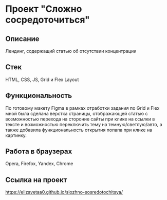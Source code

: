 # Проект "Сложно сосредоточиться"  

## Описание
Лендинг, содержащий статью об отсутствии концентрации  

## Стек
HTML, CSS, JS, Grid и Flex Layout  

## Функциональность
По готовому макету Figma в рамках отработки задания по Grid и Flex мной была сделана верстка страницы, отображающей статью с возможностью перехода на стороние сайты при клике на ссылки в тексте и возможностью переключить тему на темную/светлую/авто, а также добавила функциональность открытия попапа при клике на картинку.

## Работа в браузерах
Opera, Firefox, Yandex, Chrome  

## Ссылка на проект
https://elizavetaa0.github.io/slozhno-sosredotochitsya/  

